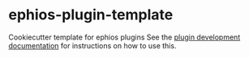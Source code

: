 # ephios-plugin-template

Cookiecutter template for ephios plugins
See the [plugin development documentation](https://docs.ephios.de/en/latest/development/plugin.html) for instructions on how to use this.

